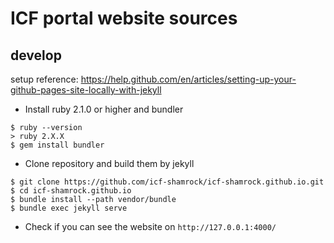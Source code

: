 # ICF portal website sources

## develop
setup
reference: https://help.github.com/en/articles/setting-up-your-github-pages-site-locally-with-jekyll

- Install ruby 2.1.0 or higher and bundler
```
$ ruby --version
> ruby 2.X.X
$ gem install bundler
```

- Clone repository and build them by jekyll
```
$ git clone https://github.com/icf-shamrock/icf-shamrock.github.io.git
$ cd icf-shamrock.github.io
$ bundle install --path vendor/bundle
$ bundle exec jekyll serve
```

- Check if you can see the website on `http://127.0.0.1:4000/`
